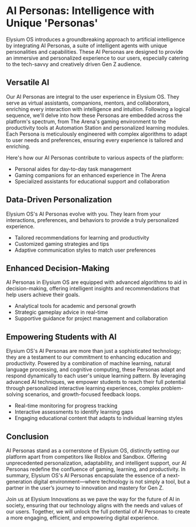 # AI Personas: Intelligence with Unique 'Personas'

Elysium OS introduces a groundbreaking approach to artificial intelligence by integrating AI Personas, a suite of intelligent agents with unique personalities and capabilities. These AI Personas are designed to provide an immersive and personalized experience to our users, especially catering to the tech-savvy and creatively driven Gen Z audience.

## Versatile AI

Our AI Personas are integral to the user experience in Elysium OS. They serve as virtual assistants, companions, mentors, and collaborators, enriching every interaction with intelligence and intuition. Following a logical sequence, we'll delve into how these Personas are embedded across the platform's spectrum, from The Arena's gaming environment to the productivity tools at Automation Station and personalized learning modules. Each Persona is meticulously engineered with complex algorithms to adapt to user needs and preferences, ensuring every experience is tailored and enriching.

Here's how our AI Personas contribute to various aspects of the platform:

- Personal aides for day-to-day task management
- Gaming companions for an enhanced experience in The Arena
- Specialized assistants for educational support and collaboration

## Data-Driven Personalization

Elysium OS's AI Personas evolve with you. They learn from your interactions, preferences, and behaviors to provide a truly personalized experience.

- Tailored recommendations for learning and productivity
- Customized gaming strategies and tips
- Adaptive communication styles to match user preferences

## Enhanced Decision-Making

AI Personas in Elysium OS are equipped with advanced algorithms to aid in decision-making, offering intelligent insights and recommendations that help users achieve their goals.

- Analytical tools for academic and personal growth
- Strategic gameplay advice in real-time
- Supportive guidance for project management and collaboration

## Empowering Students with AI

Elysium OS's AI Personas are more than just a sophisticated technology; they are a testament to our commitment to enhancing education and productivity. Powered by a combination of machine learning, natural language processing, and cognitive computing, these Personas adapt and respond dynamically to each user's unique learning pattern. By leveraging advanced AI techniques, we empower students to reach their full potential through personalized interactive learning experiences, complex problem-solving scenarios, and growth-focused feedback loops.

- Real-time monitoring for progress tracking
- Interactive assessments to identify learning gaps
- Engaging educational content that adapts to individual learning styles

## Conclusion

AI Personas stand as a cornerstone of Elysium OS, distinctly setting our platform apart from competitors like Roblox and Sandbox. Offering unprecedented personalization, adaptability, and intelligent support, our AI Personas redefine the confluence of gaming, learning, and productivity. In summary, Elysium OS's AI Personas encapsulate the essence of a next-generation digital environment—where technology is not simply a tool, but a partner in the user’s journey to innovation and mastery for Gen Z.

Join us at Elysium Innovations as we pave the way for the future of AI in society, ensuring that our technology aligns with the needs and values of our users. Together, we will unlock the full potential of AI Personas to create a more engaging, efficient, and empowering digital experience.
